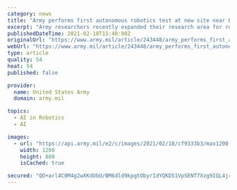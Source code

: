 ```yaml
---
category: news
title: "Army performs first autonomous robotics test at new site near Baltimore"
excerpt: "Army researchers recently expanded their research area for robotics to a site just north of Baltimore.The U.S Army Combat Capabilities Development Command, known as DEVCOM, Army Research Laboratory now uses land on the Graces Quarters peninsula,"
publishedDateTime: 2021-02-18T15:40:00Z
originalUrl: "https://www.army.mil/article/243448/army_performs_first_autonomous_robotics_test_at_new_site_near_baltimore"
webUrl: "https://www.army.mil/article/243448/army_performs_first_autonomous_robotics_test_at_new_site_near_baltimore"
type: article
quality: 54
heat: 54
published: false

provider:
  name: United States Army
  domain: army.mil

topics:
  - AI in Robotics
  - AI

images:
  - url: "https://api.army.mil/e2/c/images/2021/02/18/cf9333b3/max1200.jpg"
    width: 1200
    height: 800
    isCached: true

secured: "QO+arl4C0M4g2wXKdUbU/BM6dld9kpgtObyrIdYQKD51VpSENT7Xzg9IQL4jrhXon8u1cg0oURncBjhKJXWb/E8K07YGkVjPE+dWubDWJCujMAySJOlojKDbIwcUM0uROfC1X/uSEc+BewSQJ9bB5rQa2BArefMvwDVtAxLiWHmdoYzslB+qyQ9qoDCQdrI1PZgTgWvaYTEhReCwySjRu7SjIsPtQIywskIg40Sv8xPvBq4TdZ6oHqLMb4Ueet18GDf7WfXHkd2mv0oU2+p8fb+rxYwpGWLAEcOP20R4FiigFOvMeeHSPUUgShO3xxB0bvcS0QJMTiv32GBOGh2bqqxYln23iC3HUsXwTW4G6xI=;T1hs+kVBJ/Mc3ix2Np/AMw=="
---
```



